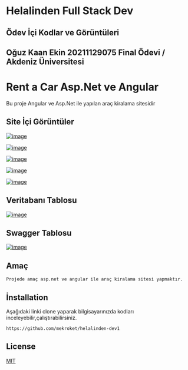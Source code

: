 # Helalinden Full Stack Dev
## Ödev İçi Kodlar ve Görüntüleri
## Oğuz Kaan Ekin 20211129075 Final Ödevi / Akdeniz Üniversitesi
# Rent a Car Asp.Net ve Angular
Bu proje Angular ve Asp.Net ile yapılan araç kiralama sitesidir

## Site İçi Görüntüler

[![image](https://www.linkpicture.com/q/Ekran-goruntusu-2022-06-02-165512.png)](https://www.linkpicture.com/view.php?img=LPic6298c1a6b5e7d1689474574)

[![image](https://www.linkpicture.com/q/Ekran-goruntusu-2022-06-02-165446.png)](https://www.linkpicture.com/view.php?img=LPic6298c1daa50351436870882)

[![image](https://www.linkpicture.com/q/Ekran-goruntusu-2022-06-02-165427.png)](https://www.linkpicture.com/view.php?img=LPic6298c1f6453f3191706640)

[![image](https://www.linkpicture.com/q/Ekran-goruntusu-2022-06-11-004232.png)](https://www.linkpicture.com/view.php?img=LPic62a3bb00c4fdb1833672718)

[![image](https://www.linkpicture.com/q/Ekran-goruntusu-2022-06-11-004301.png)](https://www.linkpicture.com/view.php?img=LPic62a3bb19d650c331211159)

## Veritabanı Tablosu

[![image](https://www.linkpicture.com/q/Ekran-goruntusu-2022-04-30-000706.png)](https://www.linkpicture.com/view.php?img=LPic626c543477ff2565562207)

## Swagger Tablosu
[![image](https://www.linkpicture.com/q/Ekran-goruntusu-2022-04-30-000534.png)](https://www.linkpicture.com/view.php?img=LPic626c540d533ed1936085912)

## Amaç
```
Projede amaç asp.net ve angular ile araç kiralama sitesi yapmaktır.
```

## İnstallation
Aşağıdaki linki clone yaparak bilgisayarınızda kodları inceleyebilir,çalıştırabilirsiniz.
```
https://github.com/mekroket/helalinden-dev1
```

## License

[MIT](https://choosealicense.com/licenses/mit/)


